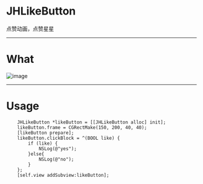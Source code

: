 # JHLikeButton
点赞动画，点赞星星

---

# What

![image](https://github.com/xjh093/JHLikeButton/blob/master/gif.gif)

---

# Usage

```
    JHLikeButton *likeButton = [[JHLikeButton alloc] init];
    likeButton.frame = CGRectMake(150, 200, 40, 40);
    [likeButton prepare];
    likeButton.clickBlock = ^(BOOL like) {
        if (like) {
            NSLog(@"yes");
        }else{
            NSLog(@"no");
        }
    };
    [self.view addSubview:likeButton];
```
